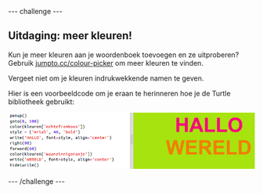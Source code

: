 \--- challenge \---

## Uitdaging: meer kleuren!

Kun je meer kleuren aan je woordenboek toevoegen en ze uitproberen? Gebruik <a href="http://jumpto.cc/colour-picker" target="_blank">jumpto.cc/colour-picker</a> om meer kleuren te vinden.

Vergeet niet om je kleuren indrukwekkende namen te geven.

Hier is een voorbeeldcode om je eraan te herinneren hoe je de Turtle bibliotheek gebruikt:

![screenshot](images/colourful-challenge1.png)

\--- /challenge \---